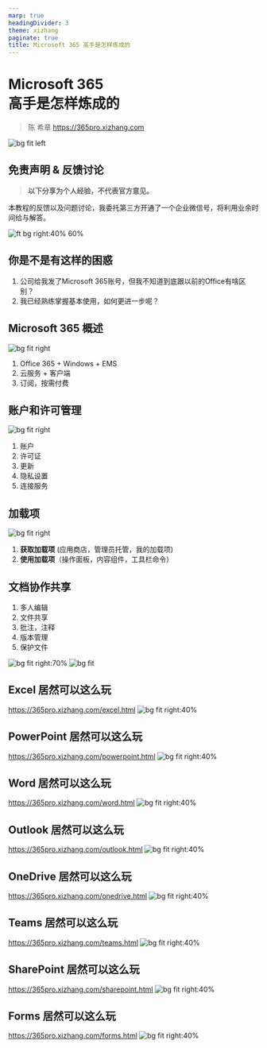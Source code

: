 ```yaml
---
marp: true
headingDivider: 3
theme: xizhang
paginate: true
title: Microsoft 365 高手是怎样炼成的
---
```


#  Microsoft 365 <br /> 高手是怎样炼成的
> 陈 希章 https://365pro.xizhang.com

![bg fit left](images/microsoft-365.png)

## 免责声明 & 反馈讨论

> **以下分享为个人经验，不代表官方意见。**

本教程的反馈以及问题讨论，我委托第三方开通了一个企业微信号，将利用业余时间给与解答。

![ft bg right:40% 60%](images/qrcode.jpg)

##  你是不是有这样的困惑
<!-- footer: Microsoft 365的高手是怎样炼成的 https://365pro.xizhang.com -->

1. 公司给我发了Microsoft 365账号，但我不知道到底跟以前的Office有啥区别？
1. 我已经熟练掌握基本使用，如何更进一步呢？

##  Microsoft 365 概述
![bg fit right](images/m365.png)
<!-- _footer: 详情参考 https://www.microsoft.com/zh-cn/microsoft-365 -->
1. Office 365 + Windows + EMS 
1. 云服务 + 客户端 
1. 订阅，按需付费


##  账户和许可管理
![bg fit right](images/account.png)
1. 账户
1. 许可证
1. 更新
1. 隐私设置
1. 连接服务

##  加载项
<!-- _footer: https://appsource.microsoft.com/zh-cn -->
![bg fit right](images/officestore.png)
1. **获取加载项** (应用商店，管理员托管，我的加载项)
1. **使用加载项**（操作面板，内容组件，工具栏命令）

## 文档协作共享

1. 多人编辑
1. 文件共享
1. 批注，注释
1. 版本管理
1. 保护文件

![bg fit right:70%](images/share1.png)
![bg fit](images/share2.png)


## Excel 居然可以这么玩
https://365pro.xizhang.com/excel.html
![bg fit right:40%](images/excel.png)

## PowerPoint 居然可以这么玩
https://365pro.xizhang.com/powerpoint.html
![bg fit right:40%](images/powerpoint.png)


## Word 居然可以这么玩
https://365pro.xizhang.com/word.html
![bg fit right:40%](images/wordicon.png)

## Outlook 居然可以这么玩
https://365pro.xizhang.com/outlook.html
![bg fit right:40%](images/outlook-logo-180x180.png)

## OneDrive 居然可以这么玩
https://365pro.xizhang.com/onedrive.html
![bg fit right:40%](images/onedrive.png)

## Teams 居然可以这么玩
https://365pro.xizhang.com/teams.html
![bg fit right:40%](images/teams.png)


## SharePoint 居然可以这么玩
https://365pro.xizhang.com/sharepoint.html
![bg fit right:40%](images/sharepoint-logo.png)

## Forms 居然可以这么玩
https://365pro.xizhang.com/forms.html
![bg fit right:40%](images/forms-logo.png)